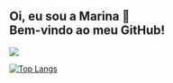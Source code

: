 <p align="center">
  
  <h2> Oi, eu sou a Marina 🐸 <br> Bem-vindo ao meu GitHub! </h2> 

  <a href="https://www.linkedin.com/in/marina-k-e/">
    <img src="https://img.shields.io/badge/LinkedIn-0077B5?style=for-the-badge&logo=linkedin&logoColor=white"/>
  </a>


[![Top Langs](https://github-readme-stats.vercel.app/api/top-langs/?username=Marinakrae&layout=compact)](https://github.com/Marinakrae/github-readme-stats)

</p>
